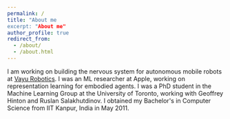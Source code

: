 ```yaml
---
permalink: /
title: "About me
excerpt: "About me"
author_profile: true
redirect_from: 
  - /about/
  - /about.html
---
```


I am working on building the nervous system for autonomous mobile robots at [Vayu Robotics](https://www.vayurobotics.com).
I was an ML researcher at Apple, working on representation learning for embodied agents.
I was a PhD student in the Machine Learning Group at the University of Toronto, working with Geoffrey Hinton and Ruslan Salakhutdinov.
I obtained my Bachelor's in Computer Science from IIT Kanpur, India in May 2011.
